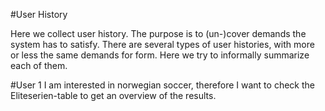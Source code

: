 #User History 

Here we collect user history. The purpose is to (un-)cover demands the system has to satisfy.
There are several types of user histories, with more or less the same demands for form. Here we try to informally summarize each of them.

#User 1
I am interested in norwegian soccer, therefore I want to check the Eliteserien-table to get an overview of the results.
